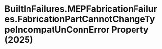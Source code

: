 # BuiltInFailures.MEPFabricationFailures.FabricationPartCannotChangeTypeIncompatUnConnError Property (2025)

﻿